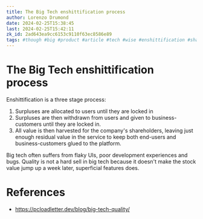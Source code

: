 ```yaml
---
title: The Big Tech enshittification process
author: Lorenzo Drumond
date: 2024-02-25T15:38:45
last: 2024-02-25T15:42:11
zk_id: 2ad643ea9cc6153c9110f63ec8586e89
tags: #though #big #product #article #tech #wise #enshittification #shareholders #process
---
```



# The Big Tech enshittification process
Enshittification is a three stage process:

1. Surpluses are allocated to users until they are locked in
2. Surpluses are then withdrawn from users and given to business-customers until they are locked in.
3. All value is then harvested for the company's shareholders, leaving just enough residual value in the service to keep both end-users and business-customers glued to the platform.

Big tech often suffers from flaky UIs, poor development experiences and bugs. Quality is not a hard sell in big tech because it doesn't make the stock value jump up a week later, superficial features does.

# References
- https://pcloadletter.dev/blog/big-tech-quality/
